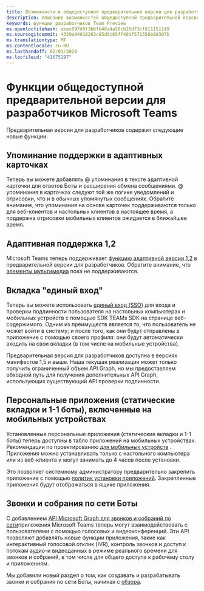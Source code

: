 ```yaml
---
title: Возможности в общедоступной предварительной версии для разработчиков
description: Описание возможностей общедоступной предварительной версии Microsoft Teams для разработчиков
keywords: функции разработчиков Team Preview
ms.openlocfilehash: abec097d9f3b6fb48a4a50cb26d73cf811151149
ms.sourcegitcommit: 4329a94918263c85d6c65ff401f571556b80307b
ms.translationtype: MT
ms.contentlocale: ru-RU
ms.lasthandoff: 02/01/2020
ms.locfileid: "41675197"
---
```

# <a name="features-in-the-public-developer-preview-for-microsoft-teams"></a>Функции общедоступной предварительной версии для разработчиков Microsoft Teams

Предварительная версия для разработчиков содержит следующие новые функции:

## <a name="mention-support-in-adaptive-cards"></a>Упоминание поддержки в адаптивных карточках

Теперь вы можете добавлять @ упоминания в тексте адаптивной карточки для ответов Боты и расширения обмена сообщениями. @ упоминания в карточках следуют той же логике уведомлений и отрисовки, что и в обычных упомянутых сообщениях. Обратите внимание, что упоминания на основе карточек поддерживаются только для веб-клиентов и настольных клиентов в настоящее время, а поддержка отрисовки мобильных клиентов ожидается в ближайшее время.

## <a name="adaptive-12-support"></a>Адаптивная поддержка 1,2

Microsoft Teams теперь поддерживает [функцию адаптивной версии 1,2](https://github.com/microsoft/AdaptiveCards/releases/tag/v1.2.0) в предварительной версии для разработчиков. Обратите внимание, что [элементы мультимедиа](https://adaptivecards.io/explorer/Media.html) пока не поддерживаются.

## <a name="tabs-single-sign-on"></a>Вкладка "единый вход"

Теперь вы можете использовать [единый вход (SSO)](~/tabs/how-to/authentication/auth-aad-sso.md) для входа и проверки подлинности пользователя на настольных компьютерах и мобильных устройств с помощью SDK TEAMs SDK на странице веб-содержимого. Одним из преимуществ является то, что пользователь не может войти в систему; и после того, как они будут отправлены в приложение с помощью своего профиля: они будут автоматически входить на свои вкладки (в том числе на мобильные устройства).

Предварительная версия для разработчиков доступна в версиях манифестов 1,5 и выше. Наша текущая реализация может только получить ограниченный объем API Graph, но мы предоставляем обходной путь для получения дополнительных API Graph, использующих существующий API проверки подлинности.

## <a name="personal-apps-static-tabs-and-1-1-bots-enabled-on-mobile"></a>Персональные приложения (статические вкладки и 1-1 боты), включенные на мобильных устройствах

Установленные персональные приложения (статические вкладки и 1-1 боты) теперь доступны в табло приложений на мобильных устройствах. Рекомендации по проектированию [для мобильных устройств](~/tabs/design/tabs-mobile.md) . Приложения можно устанавливать только с настольного компьютера или из веб-клиента и могут занимать до 4 часов после установки.

Это позволяет системному администратору предварительно закрепить приложение с помощью [политик установки приложений](/microsoftteams/teams-app-setup-policies). Закрепленные приложения будут отображаться в ящике приложения.

## <a name="calls-and-online-meeting-bots"></a>Звонки и собрания по сети Боты

С добавлением [API Microsoft Graph для звонков и собраний по сети](/graph/api/resources/communications-api-overview?view=graph-rest-beta)приложения Microsoft Teams теперь могут взаимодействовать с пользователями с помощью голосовых и видеоконференций. Эти API позволяют добавлять новые функции приложения, такие как интерактивный голосовой отклик (IVR), контроль звонков и доступ к потокам аудио-и видеоданных в режиме реального времени для звонков и собраний, в том числе для общего доступа к рабочему столу и приложениям.

Мы добавили новый раздел о том, как создавать и разрабатывать звонки и собрания по сети Боты, начиная с [обзора](~/bots/calls-and-meetings/calls-meetings-bots-overview.md).
